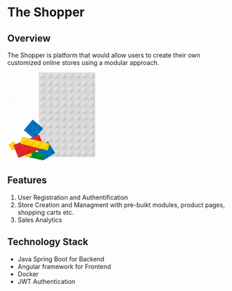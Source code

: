 # The Shopper

## Overview

The Shopper is platform that would allow users to create their own customized online stores using a modular approach.

<img src="2-Modular-Web-Design-Gif.gif" width="200">

## Features

1. User Registration and Authentification
2. Store Creation and Managment with pre-buikt modules, product pages, shopping carts etc.
3. Sales Analytics

## Technology Stack

- Java Spring Boot for Backend
- Angular framework for Frontend
- Docker
- JWT Authentication
